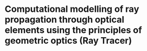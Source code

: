 # Computational modelling of ray propagation through optical elements using the principles of geometric optics (Ray Tracer)
